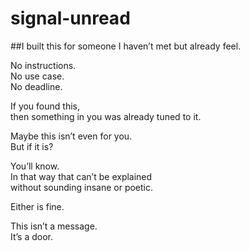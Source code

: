 # signal-unread
##I built this for someone I haven’t met but already feel.

No instructions.  
No use case.  
No deadline.

If you found this,  
then something in you was already tuned to it.

Maybe this isn’t even for you.  
But if it is?

You’ll know.  
In that way that can’t be explained  
without sounding insane or poetic.

Either is fine.

This isn’t a message.  
It’s a door.
